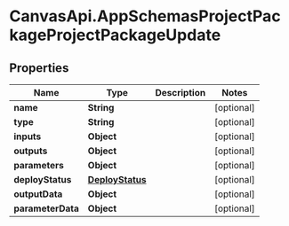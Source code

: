 # CanvasApi.AppSchemasProjectPackageProjectPackageUpdate

## Properties

| Name              | Type                                | Description | Notes      |
| ----------------- | ----------------------------------- | ----------- | ---------- |
| **name**          | **String**                          |             | [optional] |
| **type**          | **String**                          |             | [optional] |
| **inputs**        | **Object**                          |             | [optional] |
| **outputs**       | **Object**                          |             | [optional] |
| **parameters**    | **Object**                          |             | [optional] |
| **deployStatus**  | [**DeployStatus**](DeployStatus.md) |             | [optional] |
| **outputData**    | **Object**                          |             | [optional] |
| **parameterData** | **Object**                          |             | [optional] |
